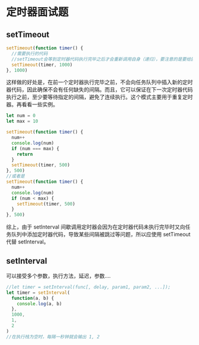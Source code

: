 # 定时器面试题

## setTimeout

```js
setTimeout(function timer() {
  //需要执行的代码
  //setTimeout会等到定时器代码执行完毕之后才会重新调用自身（递归），要注意的是要给匿名函数添加一个函数名，以便调用自身。
  setTimeout(timer, 1000)
}, 1000)
```

这样做的好处是，在前一个定时器执行完毕之前，不会向任务队列中插入新的定时器代码，因此确保不会有任何缺失的间隔。而且，它可以保证在下一次定时器代码执行之前，至少要等待指定的间隔，避免了连续执行。这个模式主要用于重复定时器。再看看一些实例。

```js
let num = 0
let max = 10

setTimeout(function timer() {
  num++
  console.log(num)
  if (num === max) {
    return
  }
  setTimeout(timer, 500)
}, 500)
//或者是
setTimeout(function timer() {
  num++
  console.log(num)
  if (num < max) {
    setTimeout(timer, 500)
  }
}, 500)
```

综上，由于 setInterval 间歇调用定时器会因为在定时器代码未执行完毕时又向任务队列中添加定时器代码，导致某些间隔被跳过等问题，所以应使用 setTimeout 代替 setInterval。

## setInterval

可以接受多个参数，执行方法，延迟，参数....

```js
//let timer = setInterval(func[, delay, param1, param2, ...]);
let timer = setInterval(
  function(a, b) {
    console.log(a, b)
  },
  1000,
  1,
  2
)
//在执行栈为空时，每隔一秒钟就会输出 1, 2
```
